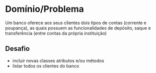 # Domínio/Problema

Um banco oferece aos seus  clientes dois tipos de contas (corrente e poupança), as quais possuem as funcionalidades de depósito, saque e transferência (entre contas da própria instituição) 

## Desafio

- incluir novas classes atributos e/ou métodos
- listar todos os clientes do banco
